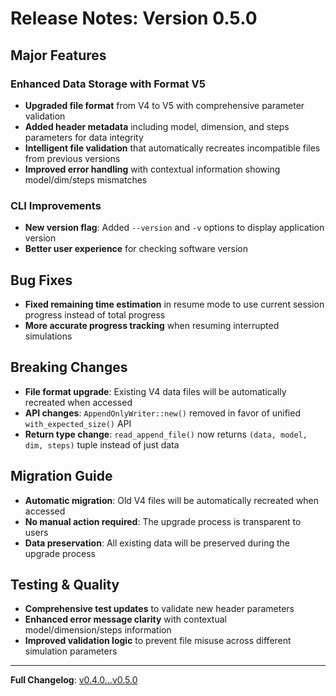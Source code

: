 # Release Notes: Version 0.5.0

## Major Features

### Enhanced Data Storage with Format V5

- **Upgraded file format** from V4 to V5 with comprehensive parameter validation
- **Added header metadata** including model, dimension, and steps parameters for data integrity
- **Intelligent file validation** that automatically recreates incompatible files from previous versions
- **Improved error handling** with contextual information showing model/dim/steps mismatches

### CLI Improvements

- **New version flag**: Added `--version` and `-v` options to display application version
- **Better user experience** for checking software version

## Bug Fixes

- **Fixed remaining time estimation** in resume mode to use current session progress instead of total progress
- **More accurate progress tracking** when resuming interrupted simulations

## Breaking Changes

- **File format upgrade**: Existing V4 data files will be automatically recreated when accessed
- **API changes**: `AppendOnlyWriter::new()` removed in favor of unified `with_expected_size()` API
- **Return type change**: `read_append_file()` now returns `(data, model, dim, steps)` tuple instead of just data

## Migration Guide

- **Automatic migration**: Old V4 files will be automatically recreated when accessed
- **No manual action required**: The upgrade process is transparent to users
- **Data preservation**: All existing data will be preserved during the upgrade process

## Testing & Quality

- **Comprehensive test updates** to validate new header parameters
- **Enhanced error message clarity** with contextual model/dimension/steps information
- **Improved validation logic** to prevent file misuse across different simulation parameters

---

**Full Changelog**: [v0.4.0...v0.5.0](https://github.com/Kuan-Lun/johansen-null-eigenspectra/compare/v0.4.0...v0.5.0)
